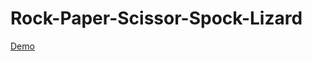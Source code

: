 # Rock-Paper-Scissor-Spock-Lizard
 [Demo](https://whoami-shubham.github.io/Rock-Paper-Scissor-Lizard-Spock/)
